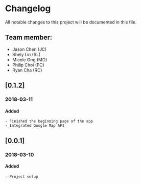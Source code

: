 # Changelog
All notable changes to this project will be documented in this file.

## Team member:
  - Jason Chen (JC)
  - Shely Lin (SL)
  - Micole Ong (MO)
  - Philip Choi (PC)
  - Ryan Cha (RC)

## [0.1.2]
### 2018-03-11
#### Added
	- Finished the beginning page of the app
	- Integrated Google Map API

## [0.0.1]	
### 2018-03-10
#### Added
	- Project setup
